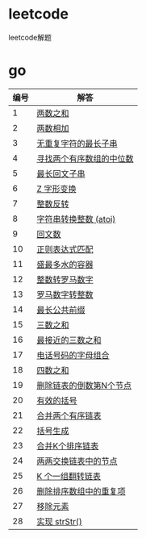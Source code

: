 # leetcode
leetcode解题

# go
|编号|解答|
|-|-|
|1|[两数之和](src/go/twoSum.go)
|2|[两数相加](src/go/addTwoNumbers.go)
|3|[无重复字符的最长子串](src/go/lengthOfLongestSubstring.go)
|4|[寻找两个有序数组的中位数](src/go/findMedianSortedArrays.go)
|5|[最长回文子串](src/go/longestPalindrome.go)
|6|[Z 字形变换](src/go/convert.go)
|7|[整数反转](src/go/reverse.go)
|8|[字符串转换整数 (atoi)](src/go/myAtoi.go)
|9|[回文数](src/go/isPalindrome.go)
|10|[正则表达式匹配](src/go/isMatch.go)
|11|[盛最多水的容器](src/go/maxArea.go)
|12|[整数转罗马数字](src/go/intToRoman.go)
|13|[罗马数字转整数](src/go/romanToInt.go)
|14|[最长公共前缀](src/go/longestCommonPrefix.go)
|15|[三数之和](src/go/threeSum.go)
|16|[最接近的三数之和](src/go/threeSumClosest.go)
|17|[电话号码的字母组合](src/go/letterCombinations.go)
|18|[四数之和](src/go/fourSum.go)
|19|[删除链表的倒数第N个节点](src/go/removeNthFromEnd.go)
|20|[有效的括号](src/go/isValid.go)
|21|[合并两个有序链表](src/go/mergeTwoLists.go)
|22|[括号生成](src/go/generateParenthesis.go)
|23|[合并K个排序链表](src/go/mergeKLists.go)
|24|[两两交换链表中的节点](src/go/swapPairs.go)
|25|[K 个一组翻转链表](src/go/reverseKGroup.go)
|26|[删除排序数组中的重复项](src/go/removeDuplicates.go)
|27|[移除元素](src/go/removeElement.go)
|28|[实现 strStr()](src/go/strStr.go)

